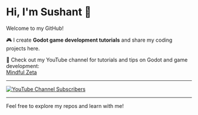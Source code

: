# Hi, I'm Sushant 👋

Welcome to my GitHub!  

🎮 I create **Godot game development tutorials** and share my coding projects here.

🎥 Check out my YouTube channel for tutorials and tips on Godot and game development:  
[Mindful Zeta](https://www.youtube.com/@mindfulzeta)

---

[![YouTube Channel Subscribers](https://img.shields.io/youtube/channel-subscribers/UCuM96-M9vRAPcnGeHOeW6eg?style=social)](https://www.youtube.com/@mindfulzeta)

---

Feel free to explore my repos and learn with me!
